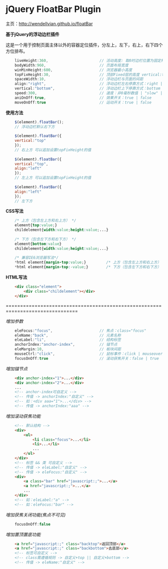 jQuery FloatBar Plugin
========
主页：http://wendellvian.github.io/floatBar

**基于jQuery的浮动边栏插件**

这是一个用于控制页面主体以外的容器定位插件，分左上，左下，右上，右下四个方位排布。

```js
	liveHeight:360,                       // 活动高度: 取0时边栏位置为固定样式
	bodyWidth:960,                        // 页面布局宽度
	winMinHeight:600,                     // 浏览器最小高度
	topFixHeight:30,                      // 顶部Fixed层的高度 vertical:top共用
	spaceWidth:10,                        // 浮动边栏与页面的间距
	align:"right",                        // 浮动边栏左右停靠方式：right | left
	vertical:"bottom",                    // 浮动边栏上下停靠方式：bottom | top
	speed:300,                            // 速度：非0毫秒数值 | "slow" | "fast"
	aniOnOff:true,                        // 效果开关：true | false
	moveOnOff:true                        // 运动开关：true | false
```


**使用方法**
```js
	$(element).floatBar();
	// 浮动边栏默认右下方
	
	$(element).floatBar({
	vertical:"top"
	});
	// 右上方 可以追加设置topFixHeight的值
	
	$(element).floatBar({
	vertical:"top",
	align:"left"
	});
	// 左上方 可以追加设置topFixHeight的值
	
	$(element).floatBar({
	align:"left"
	});
	// 左下方
```

**CSS写法**
```css
	/* 上方（包含左上方和右上方） */
	element{top:value;}
	childelement{width:value;height:value;...}
	
	/* 下方（包含左下方和右下方） */
	element{bottom:value}
	childelement{width:value;height:value;...}
	
	/* 兼容IE6浏览器写法*/
	*html element{margin-top:value;}         /* 上方（包含左上方和右上方） */
	*html element{margin-top:-value;}        /* 下方（包含左下方和右下方） */
```

**HTML写法**
```html
	<div class="element">
		<div class="childelement"></div>
	</div>
```
===============================================================================

*增加参数*
```js
	eleFocus:"focus",                     // 焦点：class="focus"
	eleName:"back",                       // 元素名称
	eleLabel:"li",                        // 结构标签
	anchorIndex:"anchor-index",           // 锚节点
	eleMargin:10,                         // 板块间距
	mouseCtrl:"click",                    // 鼠标事件：click | mouseover
	focusOnOff:true                       // 滚动获焦开关：false | true
```

*增加锚节点*
```html
	<div anchor-index="1">...</div>
	<div anchor-index="2">...</div>
	...
	<!-- anchor-index可自定义 -->
	<!-- 传值 -> anchorIndex:"自定义" -->
	<!-- 如：<div aaa="1">...</div> -->
	<!-- 传值 -> anchorIndex:"aaa" -->
```

*增加滚动获焦功能*
```html
	<!-- 默认结构 -->
	<div>
		<ul>
			<li class="focus">...</li>
			<li>...</li>
			...
		</ul>
	</div>
	<!-- 标签 && 类 可自定义 -->
	<!-- 传值 -> eleLabel:"自定义" -->
	<!-- 传值 -> eleFocus:"自定义" -->
	<div>
		<a class="bar" href="javascript:;">...</a>
		<a href="javascript:;">...</a>
		...
	</div>
	<!-- 如：eleLabel:"a" -->
	<!-- 如：eleFocus:"bar" -->
```

*增加获焦关闭功能(焦点不可见)*
```js
	focusOnOff:false
```

*增加置顶置底功能*
```html
	<a href="javascript:;" class="backtop">返回顶部</a>
	<a href="javascript:;" class="backbottom">去底部</a>
	<!-- 标签可自定义 -->
	<!-- class需遵循规则 -> 自定义+top || 自定义+bottom -->
	<!-- 传值 -> eleName:"自定义" -->
```







